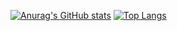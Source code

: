 [![Anurag's GitHub stats](https://github-readme-stats.vercel.app/api?username=MiguelLopesBR)](https://github.com/MiguelLopesBR/github-readme-stats)
[![Top Langs](https://github-readme-stats.vercel.app/api/top-langs/?username=MiguelLopesBR)](https://github.com/MiguelLopesBR/github-readme-stats)
